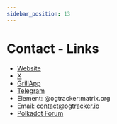 ```yaml
---
sidebar_position: 13
---
```


# Contact - Links 

- [Website](https://ogtracker.io/) 
- [X](https://x.com/og_tracker)
- [GrillApp](https://grillapp.net/29017)
- [Telegram](https://t.me/ogtracker)
- Element: @ogtracker:matrix.org
- Email: contact@ogtracker.io 
- [Polkadot Forum](https://forum.polkadot.network/u/og_tracker/summary)
